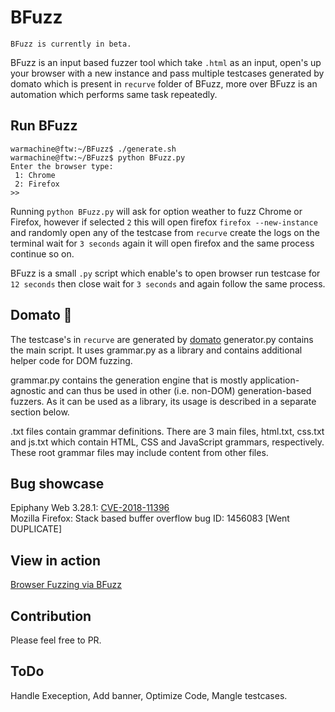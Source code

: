 # BFuzz

```
BFuzz is currently in beta. 
```

BFuzz is an input based fuzzer tool which take `.html` as an input, open's up your browser with a new instance and pass multiple testcases generated by domato which is present in `recurve` folder of BFuzz, more over BFuzz is an automation which performs same task repeatedly.

## Run BFuzz

```
warmachine@ftw:~/BFuzz$ ./generate.sh
warmachine@ftw:~/BFuzz$ python BFuzz.py 
Enter the browser type:
 1: Chrome 
 2: Firefox
>>
```
Running `python BFuzz.py` will ask for option weather to fuzz Chrome or Firefox, however if selected `2` this will open firefox `firefox --new-instance` and randomly open any of the testcase from `recurve` create the logs on the terminal wait for `3 seconds` again it will open firefox and the same process continue so on.

BFuzz is a small `.py` script which enable's to open browser run testcase for `12 seconds` then close wait for `3 seconds` and again follow the same process.

## Domato 🍅
The testcase's in `recurve` are generated by [domato](https://github.com/googleprojectzero/domato)
generator.py contains the main script. It uses grammar.py as a library and contains additional helper code for DOM fuzzing.

grammar.py contains the generation engine that is mostly application-agnostic and can thus be used in other (i.e. non-DOM) generation-based fuzzers. As it can be used as a library, its usage is described in a separate section below.

.txt files contain grammar definitions. There are 3 main files, html.txt, css.txt and js.txt which contain HTML, CSS and JavaScript grammars, respectively. These root grammar files may include content from other files.

## Bug showcase
Epiphany Web 3.28.1: [CVE-2018-11396](https://bugzilla.gnome.org/show_bug.cgi?id=795740)<br>
Mozilla Firefox: Stack based buffer overflow bug ID: 1456083 [Went DUPLICATE] <br>

## View in action
[Browser Fuzzing via BFuzz](https://youtu.be/I59SkL0ReUM)

## Contribution

Please feel free to PR.

## ToDo

Handle Exeception, Add banner, Optimize Code, Mangle testcases.

